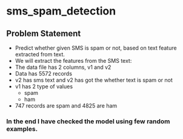 # sms_spam_detection

## Problem Statement
- Predict whether given SMS is spam or not, based on text feature extracted from text.
- We will extract the features from the SMS text:
- The data file has 2 columns, v1 and v2
- Data has 5572 records
- v2 has sms text and v2 has got the whether text is spam or not
- v1 has 2 type of values
   - spam
   - ham
- 747 records are spam and 4825 are ham

### In the end I have checked the model using few random examples.
